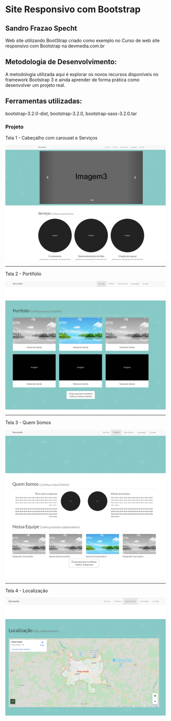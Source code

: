# Site Responsivo com Bootstrap

## Sandro Frazao Specht

Web site utilizando BootStrap criado como exemplo no Curso de web site responsivo com Bootstrap na devmedia.com.br

## Metodologia de Desenvolvimento: 

A metodologia utilizada aqui é explorar os novos recursos disponíveis no framework Bootstrap 3 e ainda aprender de forma prática como desenvolver um projeto real.

## Ferramentas utilizadas: 

bootstrap-3.2.0-dist, bootstrap-3.2.0, bootstrap-sass-3.2.0.tar

### Projeto
Tela 1 - Cabeçalho com carousel e Serviços

![Imagem][tela1]

---

Tela 2 - Portifolio

![Imagem][tela2]

---

Tela 3 - Quem Somos

![Imagem][tela3]

---

Tela 4 - Localização

![Imagem][tela4]


[tela1]: tela1.png
[tela2]: tela2.png
[tela3]: tela3.png
[tela4]: tela4.png

